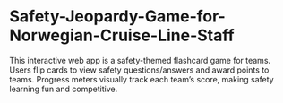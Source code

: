 # Safety-Jeopardy-Game-for-Norwegian-Cruise-Line-Staff
This interactive web app is a safety-themed flashcard game for teams. Users flip cards to view safety questions/answers and award points to teams. Progress meters visually track each team’s score, making safety learning fun and competitive.
